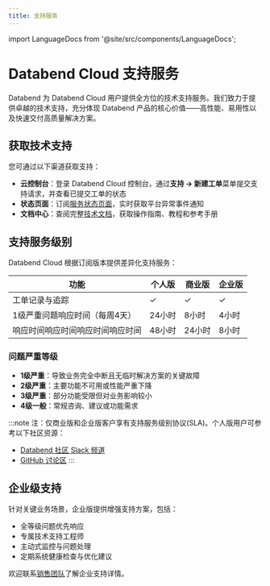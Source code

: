 ```yaml
---
title: 支持服务
---
```


import LanguageDocs from '@site/src/components/LanguageDocs';

# Databend Cloud 支持服务

Databend 为 Databend Cloud 用户提供全方位的技术支持服务。我们致力于提供卓越的技术支持，充分体现 Databend 产品的核心价值——高性能、易用性以及快速交付高质量解决方案。

<LanguageDocs
cn=
'
各版本支持服务级别的详细信息，请参阅[支持服务级别](#support-service-levels)。如需进一步咨询，欢迎联系[销售团队](https://www.databend.cn/contact-us/)。
'
en=
'
For detailed information about support service levels across different editions, see [Support Service Levels](#support-service-levels). For more information, contact our [sales team](https://www.databend.com/contact-us/).
'/>

## 获取技术支持

您可通过以下渠道获取支持：

- **云控制台**：登录 Databend Cloud 控制台，通过**支持 → 新建工单**菜单提交支持请求，并查看已提交工单的状态
- **状态页面**：订阅[服务状态页面](https://status.databend.com)，实时获取平台异常事件通知
- **文档中心**：查阅完整[技术文档](https://docs.databend.com)，获取操作指南、教程和参考手册

## 支持服务级别

Databend Cloud 根据订阅版本提供差异化支持服务：

| 功能 | 个人版 | 商业版 | 企业版 |
|---------|----------|----------|-----------|
| 工单记录与追踪 | ✓ | ✓ | ✓ |
| 1级严重问题响应时间（每周4天） | 24小时 | 8小时 | 4小时 |
|响应时间响应时间响应时间响应时间 | 48小时 | 24小时 | 8小时 |

### 问题严重等级

- **1级严重**：导致业务完全中断且无临时解决方案的关键故障
- **2级严重**：主要功能不可用或性能严重下降
- **3级严重**：部分功能受限但对业务影响较小
- **4级一般**：常规咨询、建议或功能需求

:::note
注：仅商业版和企业版客户享有支持服务级别协议(SLA)。个人版用户可参考以下社区资源：
- [Databend 社区 Slack 频道](https://link.databend.com/join-slack)
- [GitHub 讨论区](https://github.com/datafuselabs/databend/discussions)
:::

## 企业级支持

针对关键业务场景，企业版提供增强支持方案，包括：
- 全等级问题优先响应
- 专属技术支持工程师
- 主动式监控与问题处理
- 定期系统健康检查与优化建议

欢迎联系[销售团队](https://www.databend.com/contact-us/)了解企业支持详情。